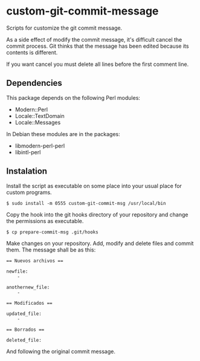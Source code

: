 custom-git-commit-message
=========================

Scripts for customize the git commit message. 

As a side effect of modify the commit message, it's difficult cancel the commit process. Git thinks that the message has been edited because its contents is different. 

If you want cancel you must delete all lines before the first comment line. 

## Dependencies

This package depends on the following Perl modules:

* Modern::Perl
* Locale::TextDomain
* Locale::Messages

In Debian these modules are in the packages:

* libmodern-perl-perl
* libintl-perl

## Instalation 

Install the script as executable on some place into your usual place for custom programs. 

    $ sudo install -m 0555 custom-git-commit-msg /usr/local/bin

Copy the hook into the git hooks  directory of your repository and change the permissions as executable.

    $ cp prepare-commit-msg .git/hooks

Make changes on your repository. Add, modify and delete files and commit them. The message shall be as this:

    == Nuevos archivos == 

    newfile:
        - 

    anothernew_file:
        -

    == Modificados == 

    updated_file:
        -

    == Borrados == 

    deleted_file:

And following the original commit message.



